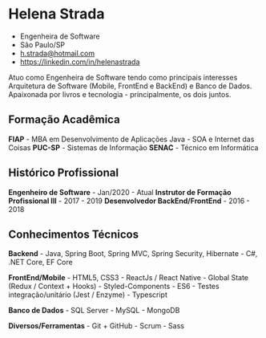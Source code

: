 # Helena Strada
- Engenheira de Software
- São Paulo/SP
- h.strada@hotmail.com
- https://linkedin.com/in/helenastrada

Atuo como Engenheira de Software tendo como principais interesses Arquitetura de Software (Mobile, FrontEnd e BackEnd) e Banco de Dados. Apaixonada por livros e tecnologia - principalmente, os dois juntos.

## Formação Acadêmica

**FIAP** - MBA em Desenvolvimento de Aplicações Java - SOA e Internet das Coisas
**PUC-SP** - Sistemas de Informação
**SENAC** - Técnico em Informática

## Histórico Profissional

**Engenheiro de Software** - Jan/2020 - Atual
**Instrutor de Formação Profissional III** - 2017 - 2019
**Desenvolvedor BackEnd/FrontEnd** - 2016 - 2018

## Conhecimentos Técnicos

**Backend**
    - Java, Spring Boot, Spring MVC, Spring Security, Hibernate
    - C#, .NET Core, EF Core

**FrontEnd/Mobile**
    - HTML5, CSS3
    - ReactJs / React Native
    - Global State (Redux / Context + Hooks)
    - Styled-Components
    - ES6
    - Testes integração/unitário (Jest / Enzyme)
    - Typescript

**Banco de Dados**
    - SQL Server
    - MySQL
    - MongoDB

**Diversos/Ferramentas**
    - Git + GitHub
    - Scrum
    - Sass
